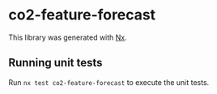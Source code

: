 # co2-feature-forecast

This library was generated with [Nx](https://nx.dev).

## Running unit tests

Run `nx test co2-feature-forecast` to execute the unit tests.
